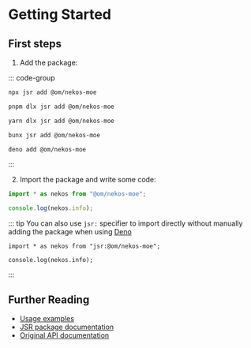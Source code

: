 # Getting Started

## First steps

1. Add the package:

::: code-group
```sh [npm]
npx jsr add @om/nekos-moe
```

```sh [pnpm]
pnpm dlx jsr add @om/nekos-moe
```

```sh [yarn]
yarn dlx jsr add @om/nekos-moe
```

```sh [bun]
bunx jsr add @om/nekos-moe
```

```sh [deno]
deno add @om/nekos-moe
```
:::

2. Import the package and write some code:

```ts
import * as nekos from "@om/nekos-moe";

console.log(nekos.info);
```

::: tip
You can also use `jsr:` specifier to import directly without manually adding the package when using [Deno](https://deno.com)

```ts{1}
import * as nekos from "jsr:@om/nekos-moe";

console.log(nekos.info);
```
:::

## Further Reading

- [Usage examples](/guide/basic)
- [JSR package documentation](https://jsr.io/@om/nekos-moe/doc)
- [Original API documentation](https://docs.nekos.moe)
